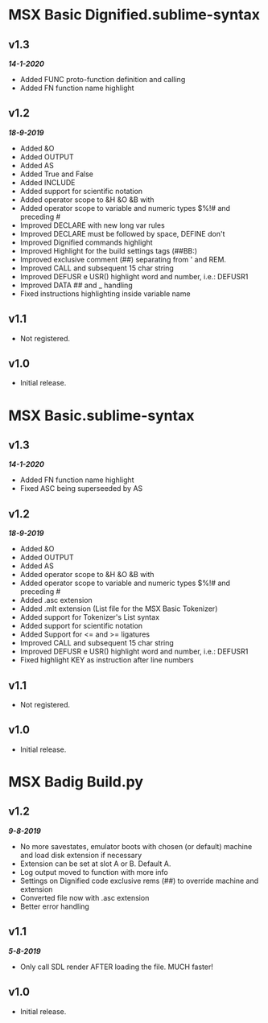 # MSX Basic Dignified.sublime-syntax
## **v1.3**  

***14-1-2020***   
- Added FUNC proto-function definition and calling
- Added FN function name highlight

## **v1.2**  

***18-9-2019***   
- Added &O  
- Added OUTPUT  
- Added AS  
- Added True and False  
- Added INCLUDE  
- Added support for scientific notation  
- Added operator scope to &H &O &B with  
- Added operator scope to variable and numeric types $%!# and preceding #  
- Improved DECLARE with new long var rules  
- Improved DECLARE must be followed by space, DEFINE don't  
- Improved Dignified commands highlight  
- Improved Highlight for the build settings tags (##BB:)  
- Improved exclusive comment (##) separating from ' and REM.  
- Improved CALL and subsequent 15 char string  
- Improved DEFUSR e USR() highlight word and number, i.e.: DEFUSR1  
- Improved DATA ## and _ handling  
- Fixed instructions highlighting inside variable name  

## **v1.1**  
- Not registered.  

## **v1.0**  
- Initial release.  



# MSX Basic.sublime-syntax
## **v1.3**  

***14-1-2020*** 
- Added FN function name highlight
- Fixed ASC being superseeded by AS

## **v1.2**  

***18-9-2019***  
- Added &O  
- Added OUTPUT  
- Added AS  
- Added operator scope to &H &O &B with  
- Added operator scope to variable and numeric types $%!# and preceding #  
- Added .asc extension  
- Added .mlt extension (List file for the MSX Basic Tokenizer)  
- Added support for Tokenizer's List syntax  
- Added support for scientific notation  
- Added Support for <= and >= ligatures  
- Improved CALL and subsequent 15 char string  
- Improved DEFUSR e USR() highlight word and number, i.e.: DEFUSR1  
- Fixed highlight KEY as instruction after line numbers  

## **v1.1**  
- Not registered.  

## **v1.0**  
- Initial release.  

# MSX Badig Build.py
## **v1.2**  

***9-8-2019***  
- No more savestates, emulator boots with chosen (or default) machine and load disk extension if necessary
- Extension can be set at slot A or B. Default A.
- Log output moved to function with more info
- Settings on Dignified code exclusive rems (##) to override machine and extension
- Converted file now with .asc extension
- Better error handling

## **v1.1**  
***5-8-2019***
- Only call SDL render AFTER loading the file. MUCH faster!  

## **v1.0**  
- Initial release.  
